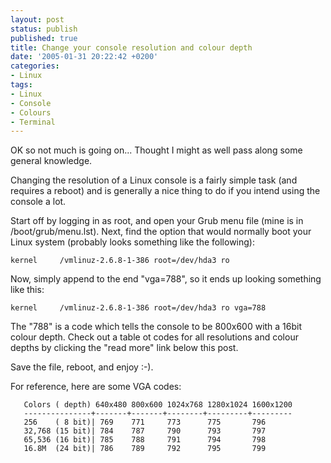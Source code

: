 ```yaml
---
layout: post
status: publish
published: true
title: Change your console resolution and colour depth
date: '2005-01-31 20:22:42 +0200'
categories:
- Linux
tags:
- Linux
- Console
- Colours
- Terminal
---
```


OK so not much is going on... Thought I might as well pass along some
general knowledge.

Changing the resolution of a Linux console is a fairly simple task (and
requires a reboot) and is generally a nice thing to do if you intend
using the console a lot.

Start off by logging in as root, and open your Grub menu file (mine is
in /boot/grub/menu.lst). Next, find the option that would normally boot
your Linux system (probably looks something like the following):

`kernel     /vmlinuz-2.6.8-1-386 root=/dev/hda3 ro`

Now, simply append to the end "vga=788", so it ends up looking something
like this:

`kernel     /vmlinuz-2.6.8-1-386 root=/dev/hda3 ro vga=788`

The "788" is a code which tells the console to be 800x600 with a 16bit
colour depth. Check out a table ot codes for all resolutions and colour
depths by clicking the "read more" link below this post.

Save the file, reboot, and enjoy :-).

For reference, here are some VGA codes:

       Colors ( depth) 640x480 800x600 1024x768 1280x1024 1600x1200
       ---------------+-------+-------+--------+---------+---------
       256    ( 8 bit)| 769    771     773      775       796
       32,768 (15 bit)| 784    787     790      793       797
       65,536 (16 bit)| 785    788     791      794       798
       16.8M  (24 bit)| 786    789     792      795       799
